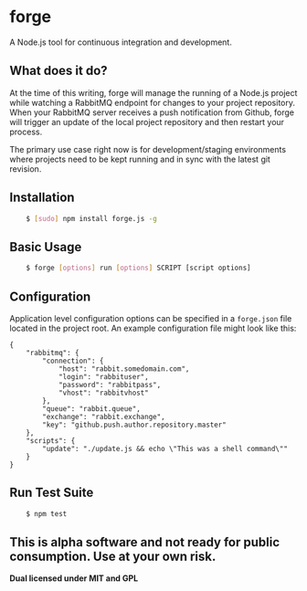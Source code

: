 # forge

A Node.js tool for continuous integration and development.

## What does it do?

At the time of this writing, forge will manage the running of a Node.js project while watching a RabbitMQ endpoint for changes to your project repository. When your RabbitMQ server receives a push notification from Github, forge will trigger an update of the local project repository and then restart your process.

The primary use case right now is for development/staging environments where projects need to be kept running and in sync with the latest git revision.

## Installation

```bash
    $ [sudo] npm install forge.js -g
```

## Basic Usage

```bash
    $ forge [options] run [options] SCRIPT [script options]
```

## Configuration

Application level configuration options can be specified in a `forge.json` file located in the project root. An example configuration file might look like this:

```
{
    "rabbitmq": {
        "connection": {
            "host": "rabbit.somedomain.com",
            "login": "rabbituser",
            "password": "rabbitpass",
            "vhost": "rabbitvhost"
        },
        "queue": "rabbit.queue",
        "exchange": "rabbit.exchange",
        "key": "github.push.author.repository.master"
    },
    "scripts": {
        "update": "./update.js && echo \"This was a shell command\""
    }
}
```

## Run Test Suite

```bash
    $ npm test
```

## This is alpha software and not ready for public consumption. Use at your own risk.

**Dual licensed under MIT and GPL**